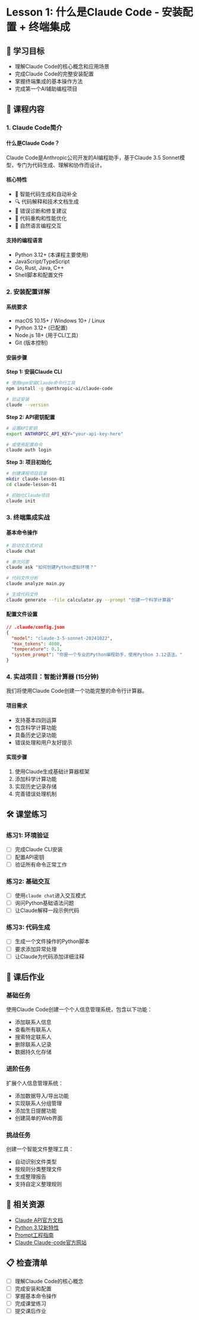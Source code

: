 # Lesson 1: 什么是Claude Code - 安装配置 + 终端集成

## 🎯 学习目标
- 理解Claude Code的核心概念和应用场景
- 完成Claude Code的完整安装配置
- 掌握终端集成的基本操作方法
- 完成第一个AI辅助编程项目

## 📖 课程内容

### 1. Claude Code简介

#### 什么是Claude Code？
Claude Code是Anthropic公司开发的AI编程助手，基于Claude 3.5 Sonnet模型，专门为代码生成、理解和协作而设计。

#### 核心特性
- 🤖 智能代码生成和自动补全
- 🔍 代码解释和技术文档生成
- 🐛 错误诊断和修复建议
- 🔄 代码重构和性能优化
- 💬 自然语言编程交互

#### 支持的编程语言
- Python 3.12+ (本课程主要使用)
- JavaScript/TypeScript
- Go, Rust, Java, C++
- Shell脚本和配置文件

### 2. 安装配置详解

#### 系统要求
- macOS 10.15+ / Windows 10+ / Linux
- Python 3.12+ (已配置)
- Node.js 18+ (用于CLI工具)
- Git (版本控制)

#### 安装步骤

**Step 1: 安装Claude CLI**
```bash
# 使用npm安装Claude命令行工具
npm install -g @anthropic-ai/claude-code

# 验证安装
claude --version
```

**Step 2: API密钥配置**
```bash
# 设置API密钥
export ANTHROPIC_API_KEY="your-api-key-here"

# 或使用配置命令
claude auth login
```

**Step 3: 项目初始化**
```bash
# 创建课程项目目录
mkdir claude-lesson-01
cd claude-lesson-01

# 初始化Claude项目
claude init
```

### 3. 终端集成实战

#### 基本命令操作
```bash
# 启动交互式对话
claude chat

# 单次问答
claude ask "如何创建Python虚拟环境？"

# 代码文件分析
claude analyze main.py

# 生成代码文件
claude generate --file calculator.py --prompt "创建一个科学计算器"
```

#### 配置文件设置
```json
// .claude/config.json
{
  "model": "claude-3-5-sonnet-20241022",
  "max_tokens": 4000,
  "temperature": 0.1,
  "system_prompt": "你是一个专业的Python编程助手，使用Python 3.12语法。"
}
```

### 4. 实战项目：智能计算器 (15分钟)

我们将使用Claude Code创建一个功能完整的命令行计算器。

#### 项目需求
- 支持基本四则运算
- 包含科学计算功能
- 具备历史记录功能
- 错误处理和用户友好提示

#### 实现步骤
1. 使用Claude生成基础计算器框架
2. 添加科学计算功能
3. 实现历史记录存储
4. 完善错误处理机制

## 🛠️ 课堂练习

### 练习1: 环境验证
- [ ] 完成Claude CLI安装
- [ ] 配置API密钥
- [ ] 验证所有命令正常工作

### 练习2: 基础交互
- [ ] 使用`claude chat`进入交互模式
- [ ] 询问Python基础语法问题
- [ ] 让Claude解释一段示例代码

### 练习3: 代码生成
- [ ] 生成一个文件操作的Python脚本
- [ ] 要求添加异常处理
- [ ] 让Claude为代码添加详细注释

## 📝 课后作业

### 基础任务
使用Claude Code创建一个个人信息管理系统，包含以下功能：
- 添加联系人信息
- 查看所有联系人
- 搜索特定联系人
- 删除联系人记录
- 数据持久化存储

### 进阶任务
扩展个人信息管理系统：
- 添加数据导入/导出功能
- 实现联系人分组管理
- 添加生日提醒功能
- 创建简单的Web界面

### 挑战任务
创建一个智能文件整理工具：
- 自动识别文件类型
- 按规则分类整理文件
- 生成整理报告
- 支持自定义整理规则

## 🔗 相关资源

- [Claude API官方文档](https://docs.anthropic.com/claude/reference)
- [Python 3.12新特性](https://docs.python.org/3.12/whatsnew/3.12.html)
- [Prompt工程指南](https://docs.anthropic.com/claude/docs/prompt-engineering)
- [Claude Claude-code官方网站](https://www.anthropic.com/claude-code)

## 📋 检查清单

- [ ] 理解Claude Code的核心概念
- [ ] 完成安装和配置
- [ ] 掌握基本命令操作
- [ ] 完成课堂练习
- [ ] 提交课后作业
